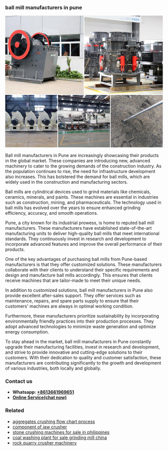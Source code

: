 <h3>ball mill manufacturers in pune</h3><img src='1706755417.jpg' alt=''><p>Ball mill manufacturers in Pune are increasingly showcasing their products in the global market. These companies are introducing new, advanced machinery to cater to the growing demands of the construction industry. As the population continues to rise, the need for infrastructure development also increases. This has bolstered the demand for ball mills, which are widely used in the construction and manufacturing sectors.</p><p>Ball mills are cylindrical devices used to grind materials like chemicals, ceramics, minerals, and paints. These machines are essential in industries such as construction, mining, and pharmaceuticals. The technology used in ball mills has evolved over the years to ensure enhanced grinding efficiency, accuracy, and smooth operations.</p><p>Pune, a city known for its industrial prowess, is home to reputed ball mill manufacturers. These manufacturers have established state-of-the-art manufacturing units to deliver high-quality ball mills that meet international standards. They continuously invest in research and development to incorporate advanced features and improve the overall performance of their products.</p><p>One of the key advantages of purchasing ball mills from Pune-based manufacturers is that they offer customized solutions. These manufacturers collaborate with their clients to understand their specific requirements and design and manufacture ball mills accordingly. This ensures that clients receive machines that are tailor-made to meet their unique needs.</p><p>In addition to customized solutions, ball mill manufacturers in Pune also provide excellent after-sales support. They offer services such as maintenance, repairs, and spare parts supply to ensure that their customers' machines are always in optimal working condition.</p><p>Furthermore, these manufacturers prioritize sustainability by incorporating environmentally friendly practices into their production processes. They adopt advanced technologies to minimize waste generation and optimize energy consumption.</p><p>To stay ahead in the market, ball mill manufacturers in Pune constantly upgrade their manufacturing facilities, invest in research and development, and strive to provide innovative and cutting-edge solutions to their customers. With their dedication to quality and customer satisfaction, these manufacturers are contributing significantly to the growth and development of various industries, both locally and globally.</p><h3>Contact us</h3><ul><li><strong>Whatsapp:&nbsp;<a href="https://wa.me/8613661969651">+8613661969651</a></strong></li><li><a href="https://swt.shibang-china.com/?git&amp;zhl&amp;ball mill manufacturers in pune"><strong>Online Service(chat now)</strong></a></li></ul><h3>Related</h3><ul><li><a href='aggregates crushing flow chart process.md'>aggregates crushing flow chart process</a></li><li><a href='component of jaw crusher.md'>component of jaw crusher</a></li><li><a href='stone crushing machines for sale in philippines.md'>stone crushing machines for sale in philippines</a></li><li><a href='coal washing plant for sale grinding mill china.md'>coal washing plant for sale grinding mill china</a></li><li><a href='rock quarry crusher machinery.md'>rock quarry crusher machinery</a></li></ul>